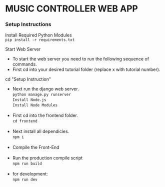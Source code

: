 # **MUSIC CONTROLLER WEB APP**

### Setup Instructions

Install Required Python Modules <br />
`pip install -r requirements.txt`

Start Web Server

* To start the web server you need to run the following sequence of commands.
* First cd into your desired tutorial folder (replace x with tutorial number).

cd "Setup Instruction"

* Next run the django web server. <br />
`python manage.py runserver` <br />
`Install Node.js` <br />
`Install Node Modules` <br /><br />
* First cd into the frontend folder. <br />
`cd frontend`
<br /><br />
* Next install all dependicies. <br />
`npm i`
<br /><br />
* Compile the Front-End
<br /><br />
* Run the production compile script <br />
`npm run build` <br /><br />
* for development: <br />
`npm run dev`